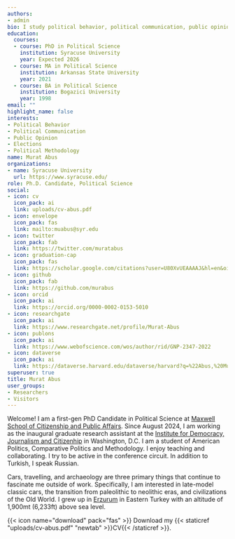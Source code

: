 ```yaml
---
authors:
- admin
bio: I study political behavior, political communication, public opinion, elections, and methodology.
education:
  courses:
  - course: PhD in Political Science
    institution: Syracuse University
    year: Expected 2026
  - course: MA in Political Science
    institution: Arkansas State University
    year: 2021
  - course: BA in Political Science
    institution: Bogazici University
    year: 1998
email: ""
highlight_name: false
interests:
- Political Behavior
- Political Communication
- Public Opinion
- Elections
- Political Methodology
name: Murat Abus
organizations:
- name: Syracuse University
  url: https://www.syracuse.edu/
role: Ph.D. Candidate, Political Science
social:
- icon: cv
  icon_pack: ai
  link: uploads/cv-abus.pdf
- icon: envelope
  icon_pack: fas
  link: mailto:muabus@syr.edu 
- icon: twitter
  icon_pack: fab
  link: https://twitter.com/muratabus
- icon: graduation-cap
  icon_pack: fas
  link: https://scholar.google.com/citations?user=U80XvUEAAAAJ&hl=en&oi=ao
- icon: github
  icon_pack: fab
  link: https://github.com/murabus
- icon: orcid
  icon_pack: ai
  link: https://orcid.org/0000-0002-0153-5010
- icon: researchgate
  icon_pack: ai
  link: https://www.researchgate.net/profile/Murat-Abus
- icon: publons
  icon_pack: ai
  link: https://www.webofscience.com/wos/author/rid/GNP-2347-2022
- icon: dataverse
  icon_pack: ai
  link: https://dataverse.harvard.edu/dataverse/harvard?q=%22Abus,%20Murat%22
superuser: true
title: Murat Abus
user_groups:
- Researchers
- Visitors
---
```


Welcome! I am a first-gen PhD Candidate in Political Science at [Maxwell School of Citizenship and Public Affairs](https://www.maxwell.syr.edu/academics/political-science-department). Since August 2024, I am working as the inaugural graduate research assistant at the [Institute for Democracy, Journalism and Citizenhip](https://idjc.syracuse.edu) in Washington, D.C. I am a student of American Politics, Comparative Politics and Methodology. I enjoy teaching and collaborating. I try to be active in the conference circuit. In addition to Turkish, I speak Russian.

Cars, travelling, and archaeology are three primary things that continue to fascinate me outside of work. Specifically, I am interested in late-model classic cars, the transition from paleolithic to neolithic eras, and civilizations of the Old World. I grew up in [Erzurum](https://en.wikipedia.org/wiki/Erzurum) in Eastern Turkey with an altitude of 1,900mt (6,233ft) above sea level. 

{{< icon name="download" pack="fas" >}} Download my {{< staticref "uploads/cv-abus.pdf" "newtab" >}}CV{{< /staticref >}}.
